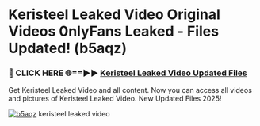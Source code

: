 # Keristeel Leaked Video Original Videos 0nlyFans Leaked - Files Updated! (b5aqz)

<h3>🔴 CLICK HERE 🌐==►► <a href="https://tinyurl.com/ms9xzufz" rel="nofollow">Keristeel Leaked Video Updated Files</a></h3>

Get Keristeel Leaked Video and all content. Now you can access all videos and pictures of Keristeel Leaked Video. New Updated Files 2025!

[![b5aqz](https://i.imgur.com/PQ7UWWw.gif)](https://tinyurl.com/ms9xzufz)
keristeel leaked video